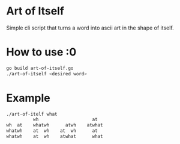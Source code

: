 # Art of Itself
Simple cli script that turns a word into ascii art in the shape of itself.

# How to use :0
``` bash
go build art-of-itself.go
./art-of-itself <desired word>
```

# Example
``` bash
./art-of-itelf what
          wh                    at      
wh  at    whatwh      atwh    atwhat    
whatwh    at  wh    at  wh      at      
whatwh    at  wh    atwhat      what
```


